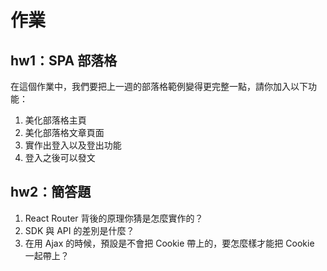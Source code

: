 # 作業

## hw1：SPA 部落格

在這個作業中，我們要把上一週的部落格範例變得更完整一點，請你加入以下功能：

1. 美化部落格主頁
2. 美化部落格文章頁面
3. 實作出登入以及登出功能
4. 登入之後可以發文

## hw2：簡答題

1. React Router 背後的原理你猜是怎麼實作的？
2. SDK 與 API 的差別是什麼？
3. 在用 Ajax 的時候，預設是不會把 Cookie 帶上的，要怎麼樣才能把 Cookie 一起帶上？
